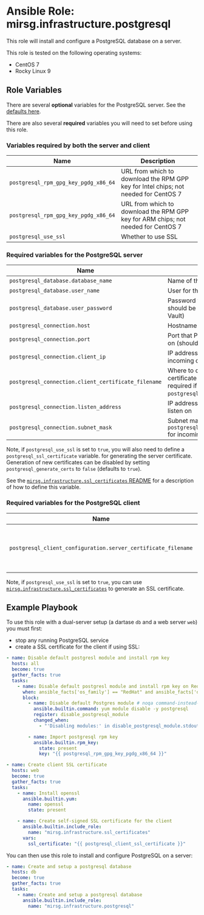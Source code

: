 # Ansible Role: mirsg.infrastructure.postgresql

This role will install and configure a PostgreSQL database on a server.

This role is tested on the following operating systems:

- CentOS 7
- Rocky Linux 9

## Role Variables

There are several **optional** variables for the PostgreSQL server. See the
[defaults here](defaults/main.yml).

There are also several **required** variables you will need to set before using
this role.

### Variables required by both the server and client

| Name                                 | Description                                                                         |
| ------------------------------------ | ----------------------------------------------------------------------------------- |
| `postgresql_rpm_gpg_key_pgdg_x86_64` | URL from which to download the RPM GPP key for Intel chips; not needed for CentOS 7 |
| `postgresql_rpm_gpg_key_pgdg_x86_64` | URL from which to download the RPM GPP key for ARM chips; not needed for CentOS 7   |
| `postgresql_use_ssl`                 | Whether to use SSL                                                                  |

### Required variables for the PostgreSQL server

| Name                                                | Description                                                                                                  |
| --------------------------------------------------- | ------------------------------------------------------------------------------------------------------------ |
| `postgresql_database.database_name`                 | Name of the database to create                                                                               |
| `postgresql_database.user_name`                     | User for the database                                                                                        |
| `postgresql_database.user_password`                 | Password for the database (this should be stored in an Ansible Vault)                                        |
| `postgresql_connection.host`                        | Hostname of the server                                                                                       |
| `postgresql_connection.port`                        | Port that PostgreSQL is exposed on (should be 5432)                                                          |
| `postgresql_connection.client_ip`                   | IP address from which to allow incoming connections                                                          |
| `postgresql_connection.client_certificate_filename` | Where to copy the client certificate to on the server; only required if using `postgresql_use_ssl` is `true` |
| `postgresql_connection.listen_address`              | IP address(es) the server should listen on                                                                   |
| `postgresql_connection.subnet_mask`                 | Subnet mask to apply to `postgresql_connection.client_ip` for incoming connections                           |

Note, if `postgresql_use_ssl` is set to `true`, you will also need to define a
`postgresql_ssl_certificate` variable. for generating the server certificate.
Generation of new certificates can be disabled by setting
`postgresql_generate_certs` to `false` (defaults to `true`).

See the [`mirsg.infrastructure.ssl_certificates`
README](../ssl_certificates/README.md) for a description of how to define this
variable.

### Required variables for the PostgreSQL client

| Name                                                          | Description                                           |
| ------------------------------------------------------------- | ----------------------------------------------------- |
| `postgresql_client_configuration.server_certificate_filename` | Where to copy the server certificate to on the client |

Note, if `postgresql_use_ssl` is set to `true`, you can use
[`mirsg.infrastructure.ssl_certificates`](../ssl_certificates/README.md) to
generate an SSL certificate.

## Example Playbook

To use this role with a dual-server setup (a dartase `db` and a web server
`web`) you must first:

- stop any running PostgreSQL service
- create a SSL certificate for the client if using SSL:

```yaml
- name: Disable default postgresl module and install rpm key
  hosts: all
  become: true
  gather_facts: true
  tasks:
    - name: Disable default postgresl module and install rpm key on RedHat 8+
      when: ansible_facts['os_family'] == "RedHat" and ansible_facts['distribution_major_version'] is version('7', '>')
      block:
        - name: Disable default Postgres module # noqa command-instead-of-module
          ansible.builtin.command: yum module disable -y postgresql
          register: disable_postgresql_module
          changed_when:
            - "'Disabling modules:' in disable_postgresql_module.stdout"

        - name: Import postgresql rpm key
          ansible.builtin.rpm_key:
            state: present
            key: "{{ postgresql_rpm_gpg_key_pgdg_x86_64 }}"

- name: Create client SSL certificate
  hosts: web
  become: true
  gather_facts: true
  tasks:
    - name: Install openssl
      ansible.builtin.yum:
        name: openssl
        state: present

    - name: Create self-signed SSL certificate for the client
      ansible.builtin.include_role:
        name: "mirsg.infrastructure.ssl_certificates"
      vars:
        ssl_certificate: "{{ postgresql_client_ssl_certificate }}"
```

You can then use this role to install and configure PostgreSQL on a server:

```yaml
- name: Create and setup a postgresql database
  hosts: db
  become: true
  gather_facts: true
  tasks:
    - name: Create and setup a postgresql database
      ansible.builtin.include_role:
        name: "mirsg.infrastructure.postgresql"
```
